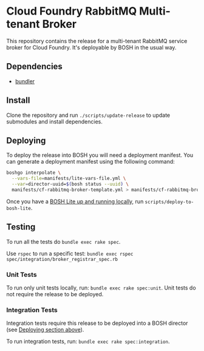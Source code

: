 # Cloud Foundry RabbitMQ Multi-tenant Broker

This repository contains the release for a multi-tenant RabbitMQ service broker
for Cloud Foundry. It's deployable by BOSH in the usual way.

## Dependencies

- [bundler](http://bundler.io/)

## Install

Clone the repository and run `./scripts/update-release` to update submodules and install dependencies.

## Deploying

To deploy the release into BOSH you will need a deployment manifest. You can generate a deployment manifest using the following command:
```sh
boshgo interpolate \
  --vars-file=manifests/lite-vars-file.yml \
  --var=director-uuid=$(bosh status --uuid) \
  manifests/cf-rabbitmq-broker-template.yml > manifests/cf-rabbitmq-broker.yml
```

Once you have a [BOSH Lite up and running locally](https://github.com/cloudfoundry/bosh-lite), run `scripts/deploy-to-bosh-lite`.

## Testing

To run all the tests do `bundle exec rake spec`.

Use `rspec` to run a specific test:
`bundle exec rspec spec/integration/broker_registrar_spec.rb`

### Unit Tests

To run only unit tests locally, run: `bundle exec rake spec:unit`. Unit tests do not require the release to be deployed.

### Integration Tests

Integration tests require this release to be deployed into a BOSH director (see [Deploying section above](#deploying)).

To run integration tests, run: `bundle exec rake spec:integration`.
